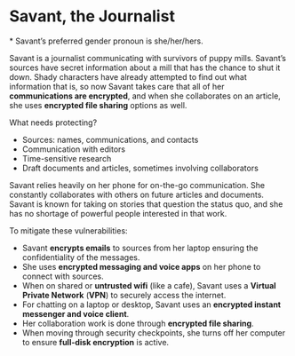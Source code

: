 # Savant, the Journalist
\* Savant’s preferred gender pronoun is she/her/hers.

Savant is a journalist communicating with survivors of puppy mills. Savant’s sources have secret information about a mill that has the chance to shut it down. Shady characters have already attempted to find out what information that is, so now Savant takes care that all of her **communications are encrypted**, and when she collaborates on an article, she uses **encrypted file sharing** options as well.

What needs protecting?
- Sources: names, communications, and contacts
- Communication with editors
- Time-sensitive research
- Draft documents and articles, sometimes involving collaborators

Savant relies heavily on her phone for on-the-go communication. She constantly collaborates with others on future articles
and documents. Savant is known for taking on stories that question the status quo, and she has no shortage of powerful people interested in that work.

To mitigate these vulnerabilities:
- Savant **encrypts emails** to sources from her laptop ensuring the confidentiality of the messages.
- She uses **encrypted messaging and voice apps** on her phone to connect with sources.
- When on shared or **untrusted wifi** (like a cafe), Savant uses a **Virtual Private Network** (**VPN**) to securely access the internet.
- For chatting on a laptop or desktop, Savant uses an **encrypted instant messenger and voice client**.
- Her collaboration work is done through **encrypted file sharing**.
- When moving through security checkpoints, she turns off her computer to ensure **full-disk encryption** is active.
